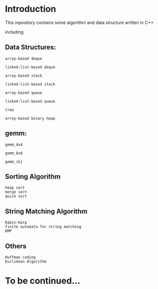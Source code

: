 # Introduction #
This repository contains some algorithm and data structure written in C++

including:

## Data Structures: ## 

    array-based deque

    linked-list-based deque

    array-based stack

    linked-list-based stack

    array-based queue

    linked-list-based queue

    tree

    array-based binary heap

## gemm: ##
    
    gemm_4x4

    gemm_8x8

    gemm_ikj

## Sorting Algorithm ##

    heap sort
    merge sort
    quick sort

## String Matching Algorithm ##

    Rabin-Karp
    finite automata for string matching  
    KMP  

## Others ##

    Huffman coding
    Euclidean Algorithm


# To be continued... #
